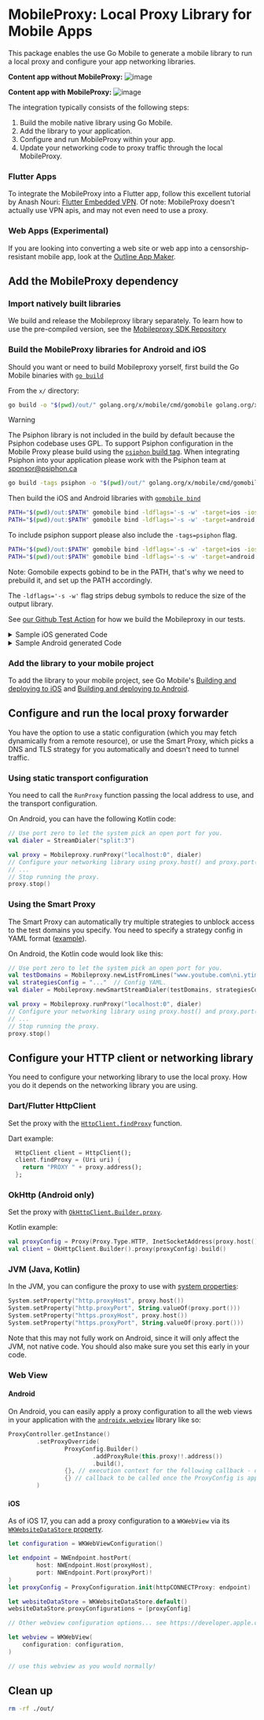 # MobileProxy: Local Proxy Library for Mobile Apps

This package enables the use Go Mobile to generate a mobile library to run a local proxy and configure your app networking libraries.

**Content app without MobileProxy:**
![image](https://github.com/user-attachments/assets/d96b209c-2198-4382-8bba-12efd8f75dbb)

**Content app with MobileProxy:**
![image](https://github.com/user-attachments/assets/8b07c0b6-7948-4b61-a6b2-fe2fafdb1a33)

The integration typically consists of the following steps:
1. Build the mobile native library using Go Mobile.
1. Add the library to your application.
1. Configure and run MobileProxy within your app.
1. Update your networking code to proxy traffic through the local MobileProxy.


### Flutter Apps

To integrate the MobileProxy into a Flutter app, follow this excellent tutorial by Anash Nouri: [Flutter Embedded VPN](https://blog.stackademic.com/flutter-embedded-vpn-c47144798995). Of note: MobileProxy doesn't actually use VPN apis, and may not even need to use a proxy.

### Web Apps (Experimental)

If you are looking into converting a web site or web app into a censorship-resistant mobile app, look at the [Outline App Maker](https://github.com/Jigsaw-Code/Jigsaw-Code/outline-app-maker). 

## Add the MobileProxy dependency

### Import natively built libraries

We build and release the Mobileproxy library separately. To learn how to use the pre-compiled version, see the [Mobileproxy SDK Repository](https://github.com/Jigsaw-Code/outline-sdk-mobileproxy)

### Build the MobileProxy libraries for Android and iOS

Should you want or need to build Mobileproxy yorself, first build the Go Mobile binaries with [`go build`](https://pkg.go.dev/cmd/go#hdr-Compile_packages_and_dependencies)

From the `x/` directory:

```bash
go build -o "$(pwd)/out/" golang.org/x/mobile/cmd/gomobile golang.org/x/mobile/cmd/gobind
```

> [!WARNING]
> The Psiphon library is not included in the build by default because the Psiphon codebase uses GPL. To support Psiphon configuration in the Mobile Proxy please build using the [`psiphon` build tag](https://pkg.go.dev/github.com/Jigsaw-Code/outline-sdk/x/psiphon).
> When integrating Psiphon into your application please work with the Psiphon team at sponsor@psiphon.ca

```bash
go build -tags psiphon -o "$(pwd)/out/" golang.org/x/mobile/cmd/gomobile golang.org/x/mobile/cmd/gobind
```

Then build the iOS and Android libraries with [`gomobile bind`](https://pkg.go.dev/golang.org/x/mobile/cmd/gomobile#hdr-Build_a_library_for_Android_and_iOS)

```bash
PATH="$(pwd)/out:$PATH" gomobile bind -ldflags='-s -w' -target=ios -iosversion=11.0 -o "$(pwd)/out/mobileproxy.xcframework" github.com/Jigsaw-Code/outline-sdk/x/mobileproxy
PATH="$(pwd)/out:$PATH" gomobile bind -ldflags='-s -w' -target=android -androidapi=21 -o "$(pwd)/out/mobileproxy.aar" github.com/Jigsaw-Code/outline-sdk/x/mobileproxy
```

To include psiphon support please also include the `-tags=psiphon` flag.

```bash
PATH="$(pwd)/out:$PATH" gomobile bind -ldflags='-s -w' -target=ios -iosversion=11.0 -tags=psiphon -o "$(pwd)/out/mobileproxy.xcframework" github.com/Jigsaw-Code/outline-sdk/x/mobileproxy
PATH="$(pwd)/out:$PATH" gomobile bind -ldflags='-s -w' -target=android -androidapi=21 -tags=psiphon -o "$(pwd)/out/mobileproxy.aar" github.com/Jigsaw-Code/outline-sdk/x/mobileproxy
```

Note: Gomobile expects gobind to be in the PATH, that's why we need to prebuild it, and set up the PATH accordingly.

The `-ldflags='-s -w'` flag strips debug symbols to reduce the size of the output library.

See [our Github Test Action](https://github.com/Jigsaw-Code/outline-sdk/blob/main/.github/workflows/test.yml) for how we build the Mobileproxy in our tests.

<details>
<summary>Sample iOS generated Code</summary>

The header file below is an example of the Objective-C interface that Go Mobile generates.

> **Warning**: this example may diverge from what is actually generated by the current code. Use the coed you generate instead.

`Mobileproxy.objc.h`:

```objc
// Objective-C API for talking to github.com/Jigsaw-Code/outline-sdk/x/mobileproxy Go package.
//   gobind -lang=objc github.com/Jigsaw-Code/outline-sdk/x/mobileproxy
//
// File is generated by gobind. Do not edit.

#ifndef __Mobileproxy_H__
#define __Mobileproxy_H__

@import Foundation;
#include "ref.h"
#include "Universe.objc.h"


@class MobileproxyProxy;
@class MobileproxyStreamDialer;
@class MobileproxyStringList;
@protocol MobileproxyLogWriter;
@class MobileproxyLogWriter;

@protocol MobileproxyLogWriter <NSObject>
- (BOOL)writeString:(NSString* _Nullable)s n:(long* _Nullable)n error:(NSError* _Nullable* _Nullable)error;
@end

/**
 * Proxy enables you to get the actual address bound by the server and stop the service when no longer needed.
 */
@interface MobileproxyProxy : NSObject <goSeqRefInterface> {
}
@property(strong, readonly) _Nonnull id _ref;

- (nonnull instancetype)initWithRef:(_Nonnull id)ref;
- (nonnull instancetype)init;
/**
 * Address returns the IP and port the server is bound to.
 */
- (NSString* _Nonnull)address;
/**
 * Host returns the IP the server is bound to.
 */
- (NSString* _Nonnull)host;
/**
 * Port returns the port the server is bound to.
 */
- (long)port;
/**
 * Stop gracefully stops the proxy service, waiting for at most timeout seconds before forcefully closing it.
The function takes a timeoutSeconds number instead of a [time.Duration] so it's compatible with Go Mobile.
 */
- (void)stop:(long)timeoutSeconds;
@end

/**
 * StreamDialer encapsulates the logic to create stream connections (like TCP).
 */
@interface MobileproxyStreamDialer : NSObject <goSeqRefInterface> {
}
@property(strong, readonly) _Nonnull id _ref;

- (nonnull instancetype)initWithRef:(_Nonnull id)ref;
/**
 * NewStreamDialerFromConfig creates a [StreamDialer] based on the given config.
The config format is specified in https://pkg.go.dev/github.com/Jigsaw-Code/outline-sdk/x/configurl#hdr-Config_Format.
 */
- (nullable instancetype)initFromConfig:(NSString* _Nullable)transportConfig;
// skipped field StreamDialer.StreamDialer with unsupported type: github.com/Jigsaw-Code/outline-sdk/transport.StreamDialer

// skipped method StreamDialer.DialStream with unsupported parameter or return types

@end

/**
 * StringList allows us to pass a list of strings to the Go Mobile functions, since Go Mobiule doesn't
support slices as parameters.
 */
@interface MobileproxyStringList : NSObject <goSeqRefInterface> {
}
@property(strong, readonly) _Nonnull id _ref;

- (nonnull instancetype)initWithRef:(_Nonnull id)ref;
- (nonnull instancetype)init;
/**
 * Append adds the string value to the end of the list.
 */
- (void)append:(NSString* _Nullable)value;
@end

/**
 * NewListFromLines creates a StringList by splitting the input string on new lines.
 */
FOUNDATION_EXPORT MobileproxyStringList* _Nullable MobileproxyNewListFromLines(NSString* _Nullable lines);

/**
 * NewSmartStreamDialer automatically selects a DNS and TLS strategy to use, and return a [StreamDialer]
that will use the selected strategy.
It uses testDomain to find a strategy that works when accessing those domains.
The strategies to search are given in the searchConfig. An example can be found in
https://github.com/Jigsaw-Code/outline-sdk/x/examples/smart-proxy/config.json
 */
FOUNDATION_EXPORT MobileproxyStreamDialer* _Nullable MobileproxyNewSmartStreamDialer(MobileproxyStringList* _Nullable testDomains, NSString* _Nullable searchConfig, id<MobileproxyLogWriter> _Nullable logWriter, NSError* _Nullable* _Nullable error);

/**
 * NewStderrLogWriter creates a [LogWriter] that writes to the standard error output.
 */
FOUNDATION_EXPORT id<MobileproxyLogWriter> _Nullable MobileproxyNewStderrLogWriter(void);

/**
 * NewStreamDialerFromConfig creates a [StreamDialer] based on the given config.
The config format is specified in https://pkg.go.dev/github.com/Jigsaw-Code/outline-sdk/x/configurl#hdr-Config_Format.
 */
FOUNDATION_EXPORT MobileproxyStreamDialer* _Nullable MobileproxyNewStreamDialerFromConfig(NSString* _Nullable transportConfig, NSError* _Nullable* _Nullable error);

/**
 * RunProxy runs a local web proxy that listens on localAddress, and handles proxy requests by
establishing connections to requested destination using the [StreamDialer].
 */
FOUNDATION_EXPORT MobileproxyProxy* _Nullable MobileproxyRunProxy(NSString* _Nullable localAddress, MobileproxyStreamDialer* _Nullable dialer, NSError* _Nullable* _Nullable error);

@class MobileproxyLogWriter;

/**
 * LogWriter is used as a sink for logging.
 */
@interface MobileproxyLogWriter : NSObject <goSeqRefInterface, MobileproxyLogWriter> {
}
@property(strong, readonly) _Nonnull id _ref;

- (nonnull instancetype)initWithRef:(_Nonnull id)ref;
- (BOOL)writeString:(NSString* _Nullable)s n:(long* _Nullable)n error:(NSError* _Nullable* _Nullable)error;
@end

#endif
```

</details>

<details>
  <summary>Sample Android generated Code</summary>

The files below are examples of the Java interface that Go Mobile generates.

> **Warning**: this example may diverge from what is actually generated by the current code. Use the coed you generate instead.

`LogWriter.java`:

```java
// Code generated by gobind. DO NOT EDIT.

// Java class mobileproxy.LogWriter is a proxy for talking to a Go program.
//
//   autogenerated by gobind -lang=java github.com/Jigsaw-Code/outline-sdk/x/mobileproxy
package mobileproxy;

import go.Seq;

/**
 * LogWriter is used as a sink for logging.
 */
public interface LogWriter {
	public long writeString(String s) throws Exception;
	
}
```
`StreamDialer.java`:

```java
// Code generated by gobind. DO NOT EDIT.

// Java class mobileproxy.StreamDialer is a proxy for talking to a Go program.
//
//   autogenerated by gobind -lang=java github.com/Jigsaw-Code/outline-sdk/x/mobileproxy
package mobileproxy;

import go.Seq;

/**
 * StreamDialer encapsulates the logic to create stream connections (like TCP).
 */
public final class StreamDialer implements Seq.Proxy {
	static { Mobileproxy.touch(); }
	
	private final int refnum;
	
	@Override public final int incRefnum() {
	      Seq.incGoRef(refnum, this);
	      return refnum;
	}
	
	/**
	 * NewStreamDialerFromConfig creates a [StreamDialer] based on the given config.
	The config format is specified in https://pkg.go.dev/github.com/Jigsaw-Code/outline-sdk/x/configurl#hdr-Config_Format.
	 */
	public StreamDialer(String transportConfig) {
		this.refnum = __NewStreamDialerFromConfig(transportConfig);
		Seq.trackGoRef(refnum, this);
	}
	
	private static native int __NewStreamDialerFromConfig(String transportConfig);
	
	StreamDialer(int refnum) { this.refnum = refnum; Seq.trackGoRef(refnum, this); }
	
	// skipped field StreamDialer.StreamDialer with unsupported type: github.com/Jigsaw-Code/outline-sdk/transport.StreamDialer
	
	// skipped method StreamDialer.DialStream with unsupported parameter or return types
	
	@Override public boolean equals(Object o) {
		if (o == null || !(o instanceof StreamDialer)) {
		    return false;
		}
		StreamDialer that = (StreamDialer)o;
		// skipped field StreamDialer.StreamDialer with unsupported type: github.com/Jigsaw-Code/outline-sdk/transport.StreamDialer
		
		return true;
	}
	
	@Override public int hashCode() {
	    return java.util.Arrays.hashCode(new Object[] {});
	}
	
	@Override public String toString() {
		StringBuilder b = new StringBuilder();
		b.append("StreamDialer").append("{");
		return b.append("}").toString();
	}
}
```


`Mobileproxy.java`:

```java
// Code generated by gobind. DO NOT EDIT.

// Java class mobileproxy.Mobileproxy is a proxy for talking to a Go program.
//
//   autogenerated by gobind -lang=java github.com/Jigsaw-Code/outline-sdk/x/mobileproxy
package mobileproxy;

import go.Seq;

public abstract class Mobileproxy {
	static {
		Seq.touch(); // for loading the native library
		_init();
	}
	
	private Mobileproxy() {} // uninstantiable
	
	// touch is called from other bound packages to initialize this package
	public static void touch() {}
	
	private static native void _init();
	
	private static final class proxyLogWriter implements Seq.Proxy, LogWriter {
		private final int refnum;
		
		@Override public final int incRefnum() {
		      Seq.incGoRef(refnum, this);
		      return refnum;
		}
		
		proxyLogWriter(int refnum) { this.refnum = refnum; Seq.trackGoRef(refnum, this); }
		
		public native long writeString(String s) throws Exception;
	}
	
	
	/**
	 * NewListFromLines creates a StringList by splitting the input string on new lines.
	 */
	public static native StringList newListFromLines(String lines);
	/**
	 * NewSmartStreamDialer automatically selects a DNS and TLS strategy to use, and return a [StreamDialer]
	that will use the selected strategy.
	It uses testDomain to find a strategy that works when accessing those domains.
	The strategies to search are given in the searchConfig. An example can be found in
	https://github.com/Jigsaw-Code/outline-sdk/x/examples/smart-proxy/config.json
	 */
	public static native StreamDialer newSmartStreamDialer(StringList testDomains, String searchConfig, LogWriter logWriter) throws Exception;
	/**
	 * NewStderrLogWriter creates a [LogWriter] that writes to the standard error output.
	 */
	public static native LogWriter newStderrLogWriter();
	/**
	 * NewStreamDialerFromConfig creates a [StreamDialer] based on the given config.
	The config format is specified in https://pkg.go.dev/github.com/Jigsaw-Code/outline-sdk/x/configurl#hdr-Config_Format.
	 */
	public static native StreamDialer newStreamDialerFromConfig(String transportConfig) throws Exception;
	/**
	 * RunProxy runs a local web proxy that listens on localAddress, and handles proxy requests by
	establishing connections to requested destination using the [StreamDialer].
	 */
	public static native Proxy runProxy(String localAddress, StreamDialer dialer) throws Exception;
}
```

`Proxy.java`:
  
```java
// Code generated by gobind. DO NOT EDIT.

// Java class mobileproxy.Proxy is a proxy for talking to a Go program.
//
//   autogenerated by gobind -lang=java github.com/Jigsaw-Code/outline-sdk/x/mobileproxy
package mobileproxy;

import go.Seq;

/**
 * Proxy enables you to get the actual address bound by the server and stop the service when no longer needed.
 */
public final class Proxy implements Seq.Proxy {
	static { Mobileproxy.touch(); }
	
	private final int refnum;
	
	@Override public final int incRefnum() {
	      Seq.incGoRef(refnum, this);
	      return refnum;
	}
	
	Proxy(int refnum) { this.refnum = refnum; Seq.trackGoRef(refnum, this); }
	
	public Proxy() { this.refnum = __New(); Seq.trackGoRef(refnum, this); }
	
	private static native int __New();
	
	/**
	 * Address returns the IP and port the server is bound to.
	 */
	public native String address();
	/**
	 * Host returns the IP the server is bound to.
	 */
	public native String host();
	/**
	 * Port returns the port the server is bound to.
	 */
	public native long port();
	/**
	 * Stop gracefully stops the proxy service, waiting for at most timeout seconds before forcefully closing it.
	The function takes a timeoutSeconds number instead of a [time.Duration] so it&#39;s compatible with Go Mobile.
	 */
	public native void stop(long timeoutSeconds);
	@Override public boolean equals(Object o) {
		if (o == null || !(o instanceof Proxy)) {
		    return false;
		}
		Proxy that = (Proxy)o;
		return true;
	}
	
	@Override public int hashCode() {
	    return java.util.Arrays.hashCode(new Object[] {});
	}
	
	@Override public String toString() {
		StringBuilder b = new StringBuilder();
		b.append("Proxy").append("{");
		return b.append("}").toString();
	}
}
```

`StringList.java`:
  
```java
// Code generated by gobind. DO NOT EDIT.

// Java class mobileproxy.StringList is a proxy for talking to a Go program.
//
//   autogenerated by gobind -lang=java github.com/Jigsaw-Code/outline-sdk/x/mobileproxy
package mobileproxy;

import go.Seq;

/**
 * StringList allows us to pass a list of strings to the Go Mobile functions, since Go Mobiule doesn&#39;t
support slices as parameters.
 */
public final class StringList implements Seq.Proxy {
	static { Mobileproxy.touch(); }
	
	private final int refnum;
	
	@Override public final int incRefnum() {
	      Seq.incGoRef(refnum, this);
	      return refnum;
	}
	
	StringList(int refnum) { this.refnum = refnum; Seq.trackGoRef(refnum, this); }
	
	public StringList() { this.refnum = __New(); Seq.trackGoRef(refnum, this); }
	
	private static native int __New();
	
	/**
	 * Append adds the string value to the end of the list.
	 */
	public native void append(String value);
	@Override public boolean equals(Object o) {
		if (o == null || !(o instanceof StringList)) {
		    return false;
		}
		StringList that = (StringList)o;
		return true;
	}
	
	@Override public int hashCode() {
	    return java.util.Arrays.hashCode(new Object[] {});
	}
	
	@Override public String toString() {
		StringBuilder b = new StringBuilder();
		b.append("StringList").append("{");
		return b.append("}").toString();
	}
}
```



</details>

### Add the library to your mobile project

To add the library to your mobile project, see Go Mobile's [Building and deploying to iOS](https://go.dev/wiki/Mobile#building-and-deploying-to-ios-1) and [Building and deploying to Android](https://go.dev/wiki/Mobile#building-and-deploying-to-android-1).


## Configure and run the local proxy forwarder

You have the option to use a static configuration (which you may fetch dynamically from a remote resource), or use the Smart Proxy, which picks a DNS and TLS strategy for you automatically and doesn't need to tunnel traffic.

### Using static transport configuration

You need to call the `RunProxy` function passing the local address to use, and the transport configuration.

On Android, you can have the following Kotlin code:
```kotlin
// Use port zero to let the system pick an open port for you.
val dialer = StreamDialer("split:3")

val proxy = Mobileproxy.runProxy("localhost:0", dialer)
// Configure your networking library using proxy.host() and proxy.port() or proxy.address().
// ...
// Stop running the proxy.
proxy.stop()
```

### Using the Smart Proxy

The Smart Proxy can automatically try multiple strategies to unblock access to the test domains you specify.
You need to specify a strategy config in YAML format ([example](../examples/smart-proxy/config.yaml)). 

On Android, the Kotlin code would look like this:
```kotlin
// Use port zero to let the system pick an open port for you.
val testDomains = Mobileproxy.newListFromLines("www.youtube.com\ni.ytimg.com")
val strategiesConfig = "..."  // Config YAML.
val dialer = Mobileproxy.newSmartStreamDialer(testDomains, strategiesConfig, Mobileproxy.newStderrLogWriter())

val proxy = Mobileproxy.runProxy("localhost:0", dialer)
// Configure your networking library using proxy.host() and proxy.port() or proxy.address().
// ...
// Stop running the proxy.
proxy.stop()
```

## Configure your HTTP client or networking library

You need to configure your networking library to use the local proxy. How you do it depends on the networking library you are using.


### Dart/Flutter HttpClient

Set the proxy with the [`HttpClient.findProxy`]([url](https://api.flutter.dev/flutter/dart-io/HttpClient/findProxy.html)) function.

Dart example:

```dart
  HttpClient client = HttpClient();
  client.findProxy = (Uri uri) {
    return "PROXY " + proxy.address();
  };
```


### OkHttp (Android only)

Set the proxy with [`OkHttpClient.Builder.proxy`](https://square.github.io/okhttp/4.x/okhttp/okhttp3/-ok-http-client/-builder/proxy/).

Kotlin example:

```kotlin
val proxyConfig = Proxy(Proxy.Type.HTTP, InetSocketAddress(proxy.host(), proxy.port()))
val client = OkHttpClient.Builder().proxy(proxyConfig).build()
```

### JVM (Java, Kotlin)

In the JVM, you can configure the proxy to use with [system properties](https://docs.oracle.com/javase/8/docs/technotes/guides/net/proxies.html):
```kotlin
System.setProperty("http.proxyHost", proxy.host())
System.setProperty("http.proxyPort", String.valueOf(proxy.port()))
System.setProperty("https.proxyHost", proxy.host())
System.setProperty("https.proxyPort", String.valueOf(proxy.port()))
```

Note that this may not fully work on Android, since it will only affect the JVM, not native code. You should also make sure you set this early in your code.

### Web View

#### Android

On Android, you can easily apply a proxy configuration to all the web views in your application with the [`androidx.webview`](https://developer.android.com/reference/androidx/webkit/ProxyController) library like so:

```kotlin
ProxyController.getInstance()
		.setProxyOverride(
				ProxyConfig.Builder()
						.addProxyRule(this.proxy!!.address())
						.build(),
				{}, // execution context for the following callback - do anything needed here once the proxy is applied, like refreshing web views 
				{} // callback to be called once the ProxyConfig is applied
		)
```

#### iOS

As of iOS 17, you can add a proxy configuration to a `WKWebView` via its [`WKWebsiteDataStore` property](https://developer.apple.com/documentation/webkit/wkwebviewconfiguration).

```swift
let configuration = WKWebViewConfiguration()

let endpoint = NWEndpoint.hostPort(
		host: NWEndpoint.Host(proxyHost),
		port: NWEndpoint.Port(proxyPort)!
)
let proxyConfig = ProxyConfiguration.init(httpCONNECTProxy: endpoint)

let websiteDataStore = WKWebsiteDataStore.default()
websiteDataStore.proxyConfigurations = [proxyConfig]

// Other webview configuration options... see https://developer.apple.com/documentation/webkit/wkwebviewconfiguration

let webview = WKWebView(
	configuration: configuration,
)

// use this webview as you would normally!
```

## Clean up

```bash
rm -rf ./out/
```

